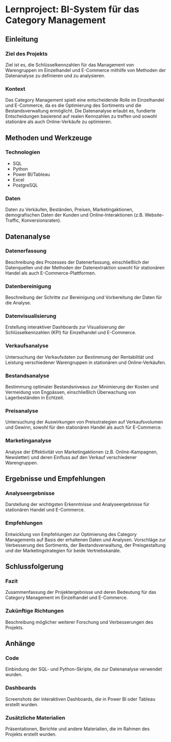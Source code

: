 # Lernproject: BI-System für das Category Management

## Einleitung
### Ziel des Projekts
Ziel ist es, die Schlüsselkennzahlen für das Management von Warengruppen im Einzelhandel und E-Commerce mithilfe von Methoden der Datenanalyse zu definieren und zu analysieren.

### Kontext
Das Category Management spielt eine entscheidende Rolle im Einzelhandel und E-Commerce, da es die Optimierung des Sortiments und die Bestandsverwaltung ermöglicht. Die Datenanalyse erlaubt es, fundierte Entscheidungen basierend auf realen Kennzahlen zu treffen und sowohl stationäre als auch Online-Verkäufe zu optimieren.

## Methoden und Werkzeuge
### Technologien
- SQL
- Python
- Power BI/Tableau
- Excel
- PostgreSQL

### Daten
Daten zu Verkäufen, Beständen, Preisen, Marketingaktionen, demografischen Daten der Kunden und Online-Interaktionen (z.B. Website-Traffic, Konversionsraten).

## Datenanalyse
### Datenerfassung
Beschreibung des Prozesses der Datenerfassung, einschließlich der Datenquellen und der Methoden der Datenextraktion sowohl für stationären Handel als auch E-Commerce-Plattformen.

### Datenbereinigung
Beschreibung der Schritte zur Bereinigung und Vorbereitung der Daten für die Analyse.

### Datenvisualisierung
Erstellung interaktiver Dashboards zur Visualisierung der Schlüsselkennzahlen (KPI) für Einzelhandel und E-Commerce.

### Verkaufsanalyse
Untersuchung der Verkaufsdaten zur Bestimmung der Rentabilität und Leistung verschiedener Warengruppen in stationären und Online-Verkäufen.

### Bestandsanalyse
Bestimmung optimaler Bestandsniveaus zur Minimierung der Kosten und Vermeidung von Engpässen, einschließlich Überwachung von Lagerbeständen in Echtzeit.

### Preisanalyse
Untersuchung der Auswirkungen von Preisstrategien auf Verkaufsvolumen und Gewinn, sowohl für den stationären Handel als auch für E-Commerce.

### Marketinganalyse
Analyse der Effektivität von Marketingaktionen (z.B. Online-Kampagnen, Newsletter) und deren Einfluss auf den Verkauf verschiedener Warengruppen.

## Ergebnisse und Empfehlungen
### Analyseergebnisse
Darstellung der wichtigsten Erkenntnisse und Analyseergebnisse für stationären Handel und E-Commerce.

### Empfehlungen
Entwicklung von Empfehlungen zur Optimierung des Category Managements auf Basis der erhaltenen Daten und Analysen. Vorschläge zur Verbesserung des Sortiments, der Bestandsverwaltung, der Preisgestaltung und der Marketingstrategien für beide Vertriebskanäle.

## Schlussfolgerung
### Fazit
Zusammenfassung der Projektergebnisse und deren Bedeutung für das Category Management im Einzelhandel und E-Commerce.

### Zukünftige Richtungen
Beschreibung möglicher weiterer Forschung und Verbesserungen des Projekts.

## Anhänge
### Code
Einbindung der SQL- und Python-Skripte, die zur Datenanalyse verwendet wurden.

### Dashboards
Screenshots der interaktiven Dashboards, die in Power BI oder Tableau erstellt wurden.

### Zusätzliche Materialien
Präsentationen, Berichte und andere Materialien, die im Rahmen des Projekts erstellt wurden.